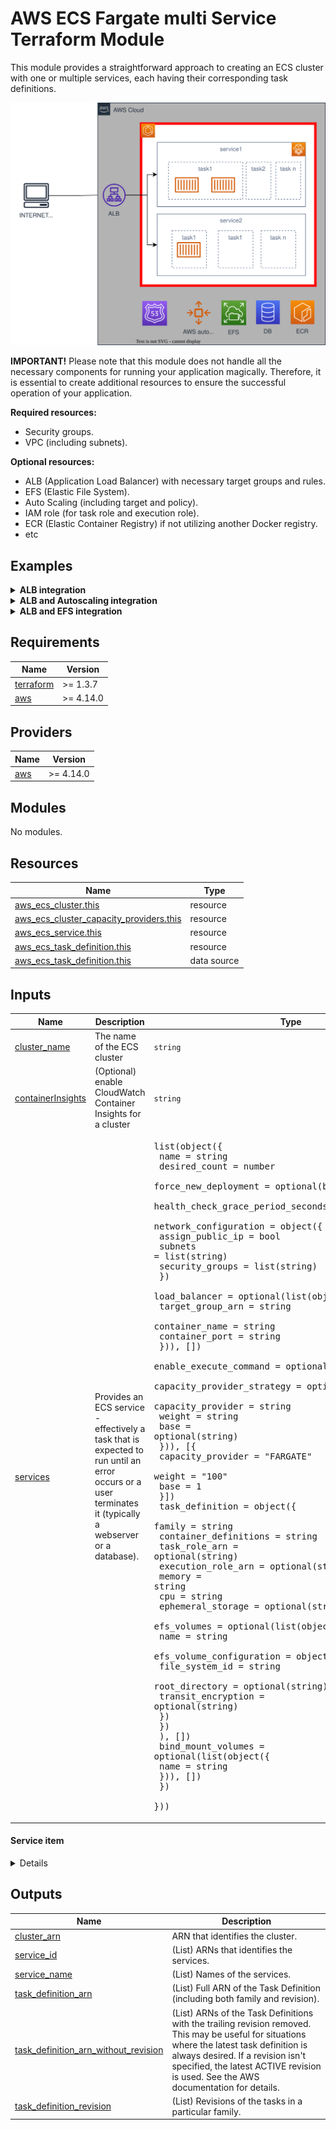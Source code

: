 <!-- BEGIN_TF_DOCS -->

# AWS ECS  Fargate multi Service Terraform Module

This module provides a straightforward approach to creating an ECS cluster with one or multiple services, each having their corresponding task definitions.

![aws\_fargate\_ecs](https://github.com/my-devops-way/CICD/blob/main/svg/infrastructure/ecs_fargate_bakend_frontend.svg?raw=true)

**IMPORTANT!** Please note that this module does not handle all the necessary components for running your application magically. Therefore, it is essential to create additional resources to ensure the successful operation of your application.

**Required resources:**
- Security groups.
- VPC (including subnets).

**Optional resources:**
- ALB (Application Load Balancer) with necessary target groups and rules.
- EFS (Elastic File System).
- Auto Scaling (including target and policy).
- IAM role (for task role and execution role).
- ECR (Elastic Container Registry) if not utilizing another Docker registry.
- etc
## Examples
<details>

**<summary> ALB integration </summary>**

```hcl
locals {
  cluster_name = "example"
  vpc_id       = "vpc-xxxxxxxx"
  subnets = [
    "subnet-xxxxxxxxx",
    "subnet-xxxxxxxxx",
    "subnet-xxxxxxxxx"
  ]
  task_role_arn      = "arn:aws:iam::xxxxxxxxxxxx:role/TaskRole"
  execution_role_arn = "arn:aws:iam::xxxxxxxxxxxx:role/ecsTaskExecutionRole"

}

### security_groups
## service sg
resource "aws_security_group" "nginx" {
  name        = "ecs-${local.cluster_name}-nginx-sg"
  description = "nginx_service"
  vpc_id      = local.vpc_id
}
## alb sg
resource "aws_security_group" "alb" {
  name        = "alb-${local.cluster_name}-sg"
  description = "alb-${local.cluster_name}-sg"
  vpc_id      = local.vpc_id
}

### security_groups rules
## service to internet
resource "aws_vpc_security_group_egress_rule" "nginx" {
  description       = "internet"
  security_group_id = aws_security_group.nginx.id
  cidr_ipv4         = "0.0.0.0/0"
  ip_protocol       = "-1"
}
## service from alb
resource "aws_vpc_security_group_ingress_rule" "nginx" {
  description                  = "alb"
  security_group_id            = aws_security_group.nginx.id
  referenced_security_group_id = aws_security_group.alb.id
  from_port                    = "80"
  to_port                      = "80"
  ip_protocol                  = "tcp"
}
## alb from internet
resource "aws_vpc_security_group_ingress_rule" "alb" {
  description       = "internet"
  security_group_id = aws_security_group.alb.id
  cidr_ipv4         = "0.0.0.0/0"
  ip_protocol       = "-1"
}
## alb to service
resource "aws_vpc_security_group_egress_rule" "alb" {
  description                  = "alb"
  security_group_id            = aws_security_group.alb.id
  referenced_security_group_id = aws_security_group.nginx.id
  from_port                    = "80"
  to_port                      = "80"
  ip_protocol                  = "tcp"
}

### ALB
## alb
resource "aws_alb" "this" {
  name               = local.cluster_name
  internal           = false
  load_balancer_type = "application"
  security_groups    = [aws_security_group.alb.id]
  subnets            = local.subnets
}
## alb target group
resource "aws_lb_target_group" "nginx" {
  name        = "${local.cluster_name}-nginx"
  port        = "80"
  protocol    = "HTTP"
  vpc_id      = local.vpc_id
  target_type = "ip"

}
## alb listener
resource "aws_lb_listener" "this" {
  load_balancer_arn = aws_alb.this.arn
  port              = "80"
  protocol          = "HTTP"
  default_action {
    type             = "forward"
    target_group_arn = aws_lb_target_group.nginx.arn
  }
}

### ecs cluster and service
module "ecs_fargate" {
  source       = "my-devops-way/terraform-aws-ecs-fargate-services/aws"
  cluster_name = local.cluster_name
  services = [
    {
      name                 = "nginx"
      desired_count        = 1
      force_new_deployment = true

      network_configuration = {
        assign_public_ip = true # this is true when subnets are "public"
        subnets          = local.subnets
        security_groups  = [aws_security_group.nginx.id]
      }

      task_definition = { #task definition
        family                = "nginx"
        container_definitions = file("./container_definitions_nginx.json")
        task_role_arn         = local.task_role_arn
        execution_role_arn    = local.execution_role_arn
        memory                = "1024"
        cpu                   = "512"
        ephemeral_storage     = 21
      }

      load_balancer = [
        {
          target_group_arn = aws_lb_target_group.nginx.arn
          container_name   = "nginx"
          container_port   = "80"
        }
      ]
    }
  ]

}
```
</details>
<details>

**<summary> ALB and Autoscaling integration </summary>**

```hcl
locals {
  cluster_name = "example"
  vpc_id       = "vpc-xxxxxxxx"
  subnets = [
    "subnet-xxxxxxxxx",
    "subnet-xxxxxxxxx",
    "subnet-xxxxxxxxx"
  ]
  task_role_arn      = "arn:aws:iam::xxxxxxxxxxxx:role/TaskRole"
  execution_role_arn = "arn:aws:iam::xxxxxxxxxxxx:role/ecsTaskExecutionRole"

}

### security_groups
## service sg
resource "aws_security_group" "nginx" {
  name        = "ecs-${local.cluster_name}-nginx-sg"
  description = "nginx_service"
  vpc_id      = local.vpc_id
}
## alb sg
resource "aws_security_group" "alb" {
  name        = "alb-${local.cluster_name}-sg"
  description = "alb-${local.cluster_name}-sg"
  vpc_id      = local.vpc_id
}

### security_groups rules
## service to internet
resource "aws_vpc_security_group_egress_rule" "nginx" {
  description       = "internet"
  security_group_id = aws_security_group.nginx.id
  cidr_ipv4         = "0.0.0.0/0"
  ip_protocol       = "-1"
}
## service from alb
resource "aws_vpc_security_group_ingress_rule" "nginx" {
  description                  = "alb"
  security_group_id            = aws_security_group.nginx.id
  referenced_security_group_id = aws_security_group.alb.id
  from_port                    = "80"
  to_port                      = "80"
  ip_protocol                  = "tcp"
}
## alb from internet
resource "aws_vpc_security_group_ingress_rule" "alb" {
  description       = "internet"
  security_group_id = aws_security_group.alb.id
  cidr_ipv4         = "0.0.0.0/0"
  ip_protocol       = "-1"
}
## alb to service
resource "aws_vpc_security_group_egress_rule" "alb" {
  description                  = "alb"
  security_group_id            = aws_security_group.alb.id
  referenced_security_group_id = aws_security_group.nginx.id
  from_port                    = "80"
  to_port                      = "80"
  ip_protocol                  = "tcp"
}

### ALB
## alb
resource "aws_alb" "this" {
  name               = local.cluster_name
  internal           = false
  load_balancer_type = "application"
  security_groups    = [aws_security_group.alb.id]
  subnets            = local.subnets
}
## alb target group
resource "aws_lb_target_group" "nginx" {
  name        = "${local.cluster_name}-nginx"
  port        = "80"
  protocol    = "HTTP"
  vpc_id      = local.vpc_id
  target_type = "ip"

}
## alb listener
resource "aws_lb_listener" "this" {
  load_balancer_arn = aws_alb.this.arn
  port              = "80"
  protocol          = "HTTP"
  default_action {
    type             = "forward"
    target_group_arn = aws_lb_target_group.nginx.arn
  }
}

### ecs cluster and service
module "ecs_fargate" {
  source       = "my-devops-way/terraform-aws-ecs-fargate-services/aws"
  cluster_name = local.cluster_name
  services = [
    {
      name                 = "nginx"
      desired_count        = 1
      force_new_deployment = true

      network_configuration = {
        assign_public_ip = true # this is true when subnets are "public"
        subnets          = local.subnets
        security_groups  = [aws_security_group.nginx.id]
      }

      task_definition = { #task definition
        family                = "nginx"
        container_definitions = file("./container_definitions_nginx.json")
        task_role_arn         = local.task_role_arn
        execution_role_arn    = local.execution_role_arn
        memory                = "1024"
        cpu                   = "512"
        ephemeral_storage     = 21
      }

      load_balancer = [
        {
          target_group_arn = aws_lb_target_group.nginx.arn
          container_name   = "nginx"
          container_port   = "80"
        }
      ]
    }
  ]

}

### autoscaling
## target
resource "aws_appautoscaling_target" "nginx" {
  max_capacity       = 4
  min_capacity       = 2
  resource_id        = "service/${local.cluster_name}/${module.ecs_fargate.service_name[0]}"
  scalable_dimension = "ecs:service:DesiredCount"
  service_namespace  = "ecs"
}
## cpu policy
resource "aws_appautoscaling_policy" "cpu" {
  name               = "${local.cluster_name}-nginx-service-cpu-autoscaling-policy"
  policy_type        = "TargetTrackingScaling"
  resource_id        = aws_appautoscaling_target.nginx.resource_id
  scalable_dimension = "ecs:service:DesiredCount"
  service_namespace  = "ecs"

  target_tracking_scaling_policy_configuration {
    predefined_metric_specification {
      predefined_metric_type = "ECSServiceAverageCPUUtilization"
    }

    target_value = 60
  }
}
```
</details>
<details>

**<summary> ALB and EFS integration </summary>**

```hcl
locals {
  cluster_name = "example"
  vpc_id       = "vpc-xxxxxxxx"
  subnets = [
    "subnet-xxxxxxxx",
    "subnet-xxxxxxxx",
    "subnet-xxxxxxxx"
  ]
  task_role_arn      = "arn:aws:iam::xxxxxxxxxxxx:role/ecsTaskRole"
  execution_role_arn = "arn:aws:iam::xxxxxxxxxxxx:role/ecsTaskExecutionRole"

}

### security_groups
## service sg
resource "aws_security_group" "nginx" {
  name        = "ecs-${local.cluster_name}-nginx-sg"
  description = "nginx_service"
  vpc_id      = local.vpc_id
}
## alb sg
resource "aws_security_group" "alb" {
  name        = "alb-${local.cluster_name}-sg"
  description = "alb-${local.cluster_name}-sg"
  vpc_id      = local.vpc_id
}
## efs sg
resource "aws_security_group" "efs" {
  name        = "efs-${local.cluster_name}-sg"
  description = "efs-${local.cluster_name}-sg"
  vpc_id      = local.vpc_id
}

### security_groups rules
## nginx service to internet
resource "aws_vpc_security_group_egress_rule" "nginx" {
  description       = "internet"
  security_group_id = aws_security_group.nginx.id
  cidr_ipv4         = "0.0.0.0/0"
  ip_protocol       = "-1"
}
## nginx service from alb
resource "aws_vpc_security_group_ingress_rule" "nginx" {
  description                  = "alb"
  security_group_id            = aws_security_group.nginx.id
  referenced_security_group_id = aws_security_group.alb.id
  from_port                    = "80"
  to_port                      = "80"
  ip_protocol                  = "tcp"
}
## alb from internet
resource "aws_vpc_security_group_ingress_rule" "alb" {
  description       = "internet"
  security_group_id = aws_security_group.alb.id
  cidr_ipv4         = "0.0.0.0/0"
  ip_protocol       = "-1"
}
## alb to nginx service
resource "aws_vpc_security_group_egress_rule" "alb" {
  description                  = "alb"
  security_group_id            = aws_security_group.alb.id
  referenced_security_group_id = aws_security_group.nginx.id
  from_port                    = "80"
  to_port                      = "80"
  ip_protocol                  = "tcp"
}
## efs from nginx service
resource "aws_vpc_security_group_ingress_rule" "efs" {
  description                  = "nginx-container"
  security_group_id            = aws_security_group.efs.id
  referenced_security_group_id = aws_security_group.nginx.id
  from_port                    = "2049"
  to_port                      = "2049"
  ip_protocol                  = "tcp"
}

### ALB
## alb
resource "aws_alb" "this" {
  name               = local.cluster_name
  internal           = false
  load_balancer_type = "application"
  security_groups    = [aws_security_group.alb.id]
  subnets            = local.subnets
}
## alb target group (for nginx service)
resource "aws_lb_target_group" "nginx" {
  name        = "${local.cluster_name}-nginx"
  port        = "80"
  protocol    = "HTTP"
  vpc_id      = local.vpc_id
  target_type = "ip"

}
## alb listener
resource "aws_lb_listener" "this" {
  load_balancer_arn = aws_alb.this.arn
  port              = "80"
  protocol          = "HTTP"
  default_action {
    type             = "forward"
    target_group_arn = aws_lb_target_group.nginx.arn
  }
}

### efs
resource "aws_efs_file_system" "this" {
  tags = {
    name = "MyEfs"
  }
}

## efs mount targets (for every subnet)
resource "aws_efs_mount_target" "this" {
  count           = length(local.subnets)
  file_system_id  = aws_efs_file_system.this.id
  subnet_id       = local.subnets[count.index]
  security_groups = [aws_security_group.efs.id]
}

### ecs cluster and service
module "ecs_fargate" {
  source       = "my-devops-way/terraform-aws-ecs-fargate-services/aws"
  cluster_name = local.cluster_name
  services = [
    {
      name                 = "nginx"
      desired_count        = 1
      force_new_deployment = true
      network_configuration = {
        assign_public_ip = true # this is true when subnets are "public"
        subnets          = local.subnets
        security_groups  = [aws_security_group.nginx.id]
      }

      task_definition = { #task definition
        family                = "nginx"
        container_definitions = file("./container_definitions_nginx_efs.json")
        task_role_arn         = local.task_role_arn
        execution_role_arn    = local.execution_role_arn
        memory                = "1024"
        cpu                   = "512"
        ephemeral_storage     = 21
        efs_volumes = [
          {
            name = "myefs"
            efs_volume_configuration = {
              file_system_id     = aws_efs_file_system.this.id
              root_directory     = "/"
              transit_encryption = "ENABLED"
            }
          }
        ]
      }

      load_balancer = [
        {
          target_group_arn = aws_lb_target_group.nginx.arn
          container_name   = "nginx"
          container_port   = "80"
        }
      ]
    }
  ]

}
```
</details>

## Requirements

| Name | Version |
|------|---------|
| <a name="requirement_terraform"></a> [terraform](#requirement\_terraform) | >= 1.3.7 |
| <a name="requirement_aws"></a> [aws](#requirement\_aws) | >= 4.14.0 |
## Providers

| Name | Version |
|------|---------|
| <a name="provider_aws"></a> [aws](#provider\_aws) | >= 4.14.0 |
## Modules

No modules.
## Resources

| Name | Type |
|------|------|
| [aws_ecs_cluster.this](https://registry.terraform.io/providers/hashicorp/aws/latest/docs/resources/ecs_cluster) | resource |
| [aws_ecs_cluster_capacity_providers.this](https://registry.terraform.io/providers/hashicorp/aws/latest/docs/resources/ecs_cluster_capacity_providers) | resource |
| [aws_ecs_service.this](https://registry.terraform.io/providers/hashicorp/aws/latest/docs/resources/ecs_service) | resource |
| [aws_ecs_task_definition.this](https://registry.terraform.io/providers/hashicorp/aws/latest/docs/resources/ecs_task_definition) | resource |
| [aws_ecs_task_definition.this](https://registry.terraform.io/providers/hashicorp/aws/latest/docs/data-sources/ecs_task_definition) | data source |
## Inputs

| Name | Description | Type |
|------|-------------|------|
| <a name="input_cluster_name"></a> [cluster\_name](#input\_cluster\_name) | The name of the ECS cluster | `string` |
| <a name="input_containerInsights"></a> [containerInsights](#input\_containerInsights) | (Optional) enable CloudWatch Container Insights for a cluster | `string` |
| <a name="input_services"></a> [services](#input\_services) | Provides an ECS service - effectively a task that is expected to run until an error occurs or a user terminates it (typically a webserver or a database). | <pre>list(object({<br>    name                              = string<br>    desired_count                     = number<br>    force_new_deployment              = optional(bool, false)<br>    health_check_grace_period_seconds = optional(number)<br>    network_configuration = object({<br>      assign_public_ip = bool<br>      subnets          = list(string)<br>      security_groups  = list(string)<br>    })<br>    load_balancer = optional(list(object({<br>      target_group_arn = string<br>      container_name   = string<br>      container_port   = string<br>    })), [])<br>    enable_execute_command = optional(bool, false)<br>    capacity_provider_strategy = optional(list(object({<br>      capacity_provider = string<br>      weight            = string<br>      base              = optional(string)<br>      })), [{<br>      capacity_provider = "FARGATE"<br>      weight            = "100"<br>      base              = 1<br>    }])<br>    task_definition = object({<br>      family                = string<br>      container_definitions = string<br>      task_role_arn         = optional(string)<br>      execution_role_arn    = optional(string)<br>      memory                = string<br>      cpu                   = string<br>      ephemeral_storage     = optional(string)<br>      efs_volumes = optional(list(object({<br>        name = string<br>        efs_volume_configuration = object({<br>          file_system_id     = string<br>          root_directory     = optional(string)<br>          transit_encryption = optional(string)<br>        })<br>        })<br>      ), [])<br>      bind_mount_volumes = optional(list(object({<br>        name = string<br>      })), [])<br>    })<br>  }))</pre> |

#### Service item
<details>

| Property | Description | Type |
|----------|-------------|------|
| <a name="input_capacity_provider_strategy"></a> [capacity\_provider\_strategy](#input\_capacity\_provider\_strategy) | (Optional) Capacity provider strategies to use for the service. Can be one or more. These can be updated without destroying and recreating the service only if force\_new\_deployment = true and not changing from 0 capacity\_provider\_strategy blocks to greater than 0, or vice versa. See below. | <pre>optional(list(object({<br>    capacity_provider = string<br>    weight            = string<br>    base              = optional(string)<br>    })), [{<br>    capacity_provider = "FARGATE"<br>    weight            = "100"<br>    base              = 1<br>  }])</pre> |
| <a name="input_desired_count"></a> [desired\_count](#input\_desired\_count) | (Optional) Number of instances of the task definition to place and keep running. Defaults to 0. | `number` |
| <a name="input_enable_execute_command"></a> [enable\_execute\_command](#input\_enable\_execute\_command) | (Optional) Specifies whether to enable Amazon ECS Exec for the tasks within the service. | `optional(bool, false)` |
| <a name="input_force_new_deployment"></a> [force\_new\_deployment](#input\_force\_new\_deployment) | (Optional) Enable to force a new task deployment of the service. This can be used to update tasks to use a newer Docker image with same image/tag combination (e.g., myimage:latest), roll Fargate tasks onto a newer platform version, or immediately deploy ordered\_placement\_strategy and placement\_constraints updates. | `optional(bool, false)` |
| <a name="input_health_check_grace_period_seconds"></a> [health\_check\_grace\_period\_seconds](#input\_health\_check\_grace\_period\_seconds) | (Optional) Seconds to ignore failing load balancer health checks on newly instantiated tasks to prevent premature shutdown, up to 2147483647. Only valid for services configured to use load balancers. | `optional(number)` |
| <a name="input_load_balancer"></a> [load\_balancer](#input\_load\_balancer) | (Optional) Configuration block for load balancers. | <pre>optional(list(object({<br>    target_group_arn = string<br>    container_name   = string<br>    container_port   = string<br>  })), [])</pre> |
| <a name="input_name"></a> [name](#input\_name) | (Required) Name of the service (up to 255 letters, numbers, hyphens, and underscores). | `string` |
| <a name="input_network_configuration"></a> [network\_configuration](#input\_network\_configuration) | (Optional) Network configuration for the service. This parameter is required for task definitions that use the awsvpc network mode to receive their own Elastic Network Interface, and it is not supported for other network modes. See below. | <pre>object({<br>    assign_public_ip = bool<br>    subnets          = list(string)<br>    security_groups  = list(string)<br>  })</pre> |
| <a name="input_task_definition"></a> [task\_definition](#input\_task\_definition) | Manages a revision of an ECS task definition to be used in aws\_ecs\_service. | <pre>object({<br>    family                = string<br>    container_definitions = string<br>    task_role_arn         = optional(string)<br>    execution_role_arn    = optional(string)<br>    memory                = string<br>    cpu                   = string<br>    ephemeral_storage     = optional(string)<br>    efs_volumes = optional(list(object({<br>      name = string<br>      efs_volume_configuration = object({<br>        file_system_id     = string<br>        root_directory     = optional(string)<br>        transit_encryption = optional(string)<br>      })<br>      })<br>    ), [])<br>    bind_mount_volumes = optional(list(object({<br>      name = string<br>    })), [])<br>  })</pre> |

</details>

## Outputs

| Name | Description |
|------|-------------|
| <a name="output_cluster_arn"></a> [cluster\_arn](#output\_cluster\_arn) | ARN that identifies the cluster. |
| <a name="output_service_id"></a> [service\_id](#output\_service\_id) | (List) ARNs that identifies the services. |
| <a name="output_service_name"></a> [service\_name](#output\_service\_name) | (List) Names of the services. |
| <a name="output_task_definition_arn"></a> [task\_definition\_arn](#output\_task\_definition\_arn) | (List) Full ARN of the Task Definition (including both family and revision). |
| <a name="output_task_definition_arn_without_revision"></a> [task\_definition\_arn\_without\_revision](#output\_task\_definition\_arn\_without\_revision) | (List) ARNs of the Task Definitions with the trailing revision removed. This may be useful for situations where the latest task definition is always desired. If a revision isn't specified, the latest ACTIVE revision is used. See the AWS documentation for details. |
| <a name="output_task_definition_revision"></a> [task\_definition\_revision](#output\_task\_definition\_revision) | (List) Revisions of the tasks in a particular family. |

<!-- END_TF_DOCS -->
